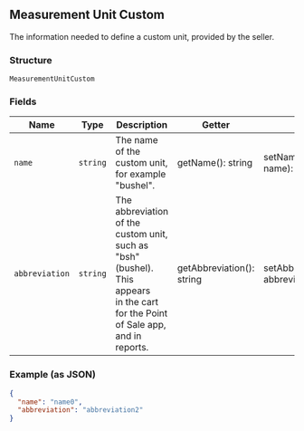 ## Measurement Unit Custom

The information needed to define a custom unit, provided by the seller.

### Structure

`MeasurementUnitCustom`

### Fields

| Name | Type | Description | Getter | Setter |
|  --- | --- | --- | --- | --- |
| `name` | `string` | The name of the custom unit, for example "bushel". | getName(): string | setName(string name): void |
| `abbreviation` | `string` | The abbreviation of the custom unit, such as "bsh" (bushel). This appears<br>in the cart for the Point of Sale app, and in reports. | getAbbreviation(): string | setAbbreviation(string abbreviation): void |

### Example (as JSON)

```json
{
  "name": "name0",
  "abbreviation": "abbreviation2"
}
```

